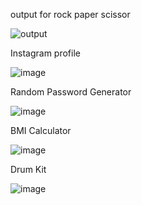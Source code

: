 output for rock paper scissor

![output](https://github.com/user-attachments/assets/469f5009-49e4-4b6a-b50d-2e766fb2475c)

Instagram profile

![image](https://github.com/user-attachments/assets/0bdd7fd7-7eab-4e5f-aca7-97e6707ff61f)


Random Password Generator

![image](https://github.com/user-attachments/assets/3c003927-b337-4efd-ac6c-801477ad467b)

BMI Calculator

![image](https://github.com/user-attachments/assets/299b5374-c3b3-4cd3-bdee-1bf0c18bda5b)

Drum Kit

![image](https://github.com/user-attachments/assets/150167f6-4b3f-457f-ab7b-0342fa47b6ff)




